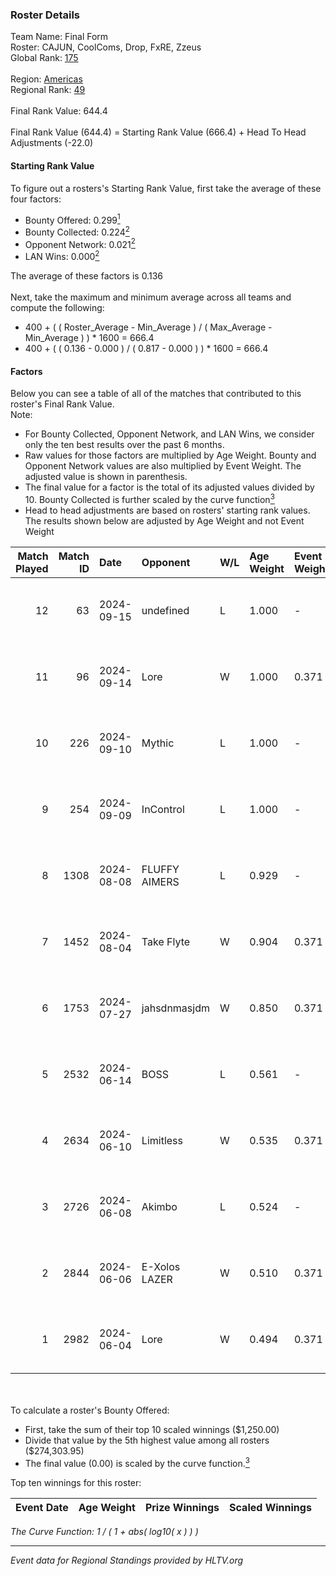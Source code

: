 ### Roster Details<br />
Team Name: Final Form<br />
Roster: CAJUN, CoolComs, Drop, FxRE, Zzeus<br />
Global Rank: [175](../../standings_global_2024_09_18.md)<br />
<br />
Region: [Americas]( ../../standings_americas_2024_09_18.md)<br />
Regional Rank: [49]( ../../standings_americas_2024_09_18.md)<br />
<br />
Final Rank Value:  644.4<br />
<br />
Final Rank Value (644.4) = Starting Rank Value (666.4) + Head To Head Adjustments (-22.0)<br />

#### Starting Rank Value<br />
To figure out a rosters's Starting Rank Value, first take the average of these four factors:<br />
- Bounty Offered: 0.299[<sup>1</sup>](#table2)
- Bounty Collected: 0.224[<sup>2</sup>](#table1)
- Opponent Network: 0.021[<sup>2</sup>](#table1)
- LAN Wins: 0.000[<sup>2</sup>](#table1)

The average of these factors is 0.136<br />
<br />
Next, take the maximum and minimum average across all teams and compute the following:<br />
- 400 + ( ( Roster_Average - Min_Average ) / ( Max_Average - Min_Average ) ) * 1600 = 666.4
- 400 + ( ( 0.136 - 0.000 ) / ( 0.817 - 0.000 ) ) * 1600 = 666.4


#### Factors<br />
Below you can see a table of all of the matches that contributed to this roster's Final Rank Value.<br />
Note:<br />

- For Bounty Collected, Opponent Network, and LAN Wins, we consider only the ten best results over the past 6 months.
- Raw values for those factors are multiplied by Age Weight. Bounty and Opponent Network values are also multiplied by Event Weight. The adjusted value is shown in parenthesis.
- The final value for a factor is the total of its adjusted values divided by 10. Bounty Collected is further scaled by the curve function[<sup>3</sup>](#curveFunction)
- Head to head adjustments are based on rosters' starting rank values. The results shown below are adjusted by Age Weight and not Event Weight
<span id="table1"></span><br />


| Match Played | Match ID | Date       | Opponent      | W/L | Age Weight | Event Weight | Bounty Collected | Opponent Network | LAN Wins  | H2H Adj. | Roster                                 |
| -: | -: | :- | :- | :- | :- | :- | :- | :- | :- | -: | :- |
|           12 |       63 | 2024-09-15 | undefined     | L   | 1.000      | -            | -                | -                | -         |   -11.66 | CAJUN, CoolComs, Drop, FxRE, Zzeus     |
|           11 |       96 | 2024-09-14 | Lore          | W   | 1.000      | 0.371        | 0.000 (0.000)    | 0.000 (0.000)    | 0 (0.000) |     5.85 | CAJUN, CoolComs, Drop, FxRE, YNGHunter |
|           10 |      226 | 2024-09-10 | Mythic        | L   | 1.000      | -            | -                | -                | -         |   -13.03 | CAJUN, CoolComs, Drop, FxRE, Zzeus     |
|            9 |      254 | 2024-09-09 | InControl     | L   | 1.000      | -            | -                | -                | -         |   -20.65 | CAJUN, CoolComs, Drop, FxRE, Zzeus     |
|            8 |     1308 | 2024-08-08 | FLUFFY AIMERS | L   | 0.929      | -            | -                | -                | -         |   -12.17 | CAJUN, CoolComs, Drop, Fruitcupx, FxRE |
|            7 |     1452 | 2024-08-04 | Take Flyte    | W   | 0.904      | 0.371        | 0.005 (0.002)    | 0.283 (0.095)    | 0 (0.000) |    16.00 | CAJUN, CoolComs, Drop, Fruitcupx, FxRE |
|            6 |     1753 | 2024-07-27 | jahsdnmasjdm  | W   | 0.850      | 0.371        | 0.000 (0.000)    | 0.038 (0.012)    | 0 (0.000) |     6.74 | CAJUN, CoolComs, Drop, Fruitcupx, FxRE |
|            5 |     2532 | 2024-06-14 | BOSS          | L   | 0.561      | -            | -                | -                | -         |    -6.62 | CoolComs, Drop, Fruitcupx, FxRE, JoSoo |
|            4 |     2634 | 2024-06-10 | Limitless     | W   | 0.535      | 0.371        | 0.001 (0.000)    | 0.077 (0.015)    | 0 (0.000) |     6.84 | CoolComs, Drop, Fruitcupx, FxRE, JoSoo |
|            3 |     2726 | 2024-06-08 | Akimbo        | L   | 0.524      | -            | -                | -                | -         |    -6.19 | CoolComs, Drop, Fruitcupx, FxRE, JoSoo |
|            2 |     2844 | 2024-06-06 | E-Xolos LAZER | W   | 0.510      | 0.371        | 0.008 (0.002)    | 0.469 (0.089)    | 0 (0.000) |    10.04 | CoolComs, Drop, Fruitcupx, FxRE, JoSoo |
|            1 |     2982 | 2024-06-04 | Lore          | W   | 0.494      | 0.371        | 0.000 (0.000)    | 0.000 (0.000)    | 0 (0.000) |     2.84 | CoolComs, Drop, Fruitcupx, FxRE, JoSoo |

<br />
<span id="table2"></span><br />
To calculate a roster's Bounty Offered:<br />

- First, take the sum of their top 10 scaled winnings ($1,250.00)
- Divide that value by the 5th highest value among all rosters ($274,303.95)
- The final value (0.00) is scaled by the curve function.[<sup>3</sup>](#curveFunction)

Top ten winnings for this roster:<br />

| Event Date | Age Weight | Prize Winnings | Scaled Winnings |
| :- | -: | :- | :- |


<span id="curveFunction"></span>_The Curve Function: 1 / ( 1 + abs( log10( x ) ) )_<br />

---
_Event data for Regional Standings provided by HLTV.org_<br />

